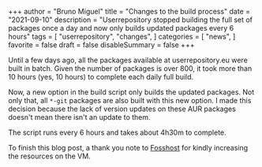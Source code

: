 +++
author = "Bruno Miguel"
title = "Changes to the build process"
date = "2021-09-10"
description = "Userrepository stopped building the full set of packages once a day and now only builds updated packages every 6 hours"
tags = [
    "userrepository",
    "changes",
]
categories = [
    "news",
]
favorite = false
draft = false
disableSummary = false
+++

Until a few days ago, all the packages available at userrepository.eu were built in batch. Given the number of packages is over 800, it took more than 10 hours (yes, 10 hours) to complete each daily full build.

Now, a new option in the build script only builds the updated packages. Not only that, all `*-git` packages are also built with this new option. I made this decision because the lack of version updates on these AUR packages doesn't mean there isn't an update to them.

The script runs every 6 hours and takes about 4h30m to complete.

To finish this blog post, a thank you note to [Fosshost](https://fosshost.org) for kindly increasing the resources on the VM.
